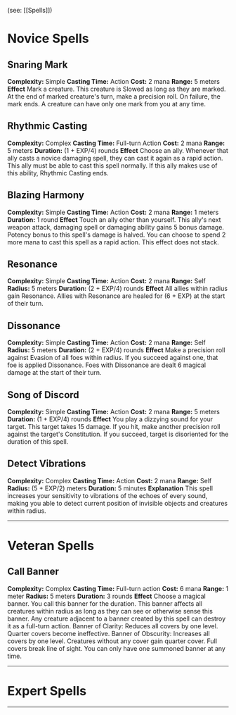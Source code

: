 (see: [[Spells]])

# Novice Spells
## Snaring Mark
**Complexity:** Simple
**Casting Time:** Action
**Cost:** 2 mana
**Range:** 5 meters
**Effect**
	Mark a creature. 
	This creature is Slowed as long as they are marked.
	At the end of marked creature's turn, make a precision roll. On failure, the mark ends. A creature can have only one mark from you at any time.

## Rhythmic Casting
**Complexity:** Complex
**Casting Time:** Full-turn Action
**Cost:** 2 mana
**Range:** 5 meters
**Duration:** (1 + EXP/4) rounds
**Effect**
	Choose an ally. Whenever that ally casts a novice damaging spell, they can cast it again as a rapid action. This ally must be able to cast this spell normally.
	If this ally makes use of this ability, Rhythmic Casting ends.

## Blazing Harmony
**Complexity:** Simple
**Casting Time:** Action 
**Cost:** 2 mana
**Range:** 1 meters
**Duration:** 1 round
**Effect**
	Touch an ally other than yourself. This ally's next weapon attack, damaging spell or damaging ability gains 5 bonus damage. Potency bonus to this spell's damage is halved.
	You can choose to spend 2 more mana to cast this spell as a rapid action.
	This effect does not stack.

## Resonance
**Complexity:** Simple
**Casting Time:** Action
**Cost:** 2 mana
**Range:** Self
**Radius:** 5 meters
**Duration:** (2 + EXP/4) rounds
**Effect**
	All allies within radius gain Resonance. Allies with Resonance are healed for (6 + EXP) at the start of their turn. 

## Dissonance
**Complexity:** Simple
**Casting Time:** Action
**Cost:** 2 mana
**Range:** Self
**Radius:** 5 meters
**Duration:** (2 + EXP/4) rounds
**Effect**
	Make a precision roll against Evasion of all foes within radius. If you succeed against one, that foe is applied Dissonance. Foes with Dissonance are dealt 6 magical damage at the start of their turn.

## Song of Discord
**Complexity:** Simple
**Casting Time:** Action
**Cost:** 2 mana
**Range:** 5 meters
**Duration:** (1 + EXP/4) rounds
**Effect**
	You play a dizzying sound for your target. This target takes 15 damage.
	If you hit, make another precision roll against the target's Constitution. If you succeed, target is disoriented for the duration of this spell.

## Detect Vibrations
**Complexity:** Complex
**Casting Time:** Action
**Cost:** 2 mana
**Range:** Self
**Radius:** (5 + EXP/2) meters
**Duration:** 5 minutes
**Explanation**
	This spell increases your sensitivity to vibrations of the echoes of every sound, making you able to detect current position of invisible objects and creatures within radius.


---
# Veteran Spells
## Call Banner
**Complexity:** Complex
**Casting Time:** Full-turn action
**Cost:** 6 mana
**Range:** 1 meter
**Radius:** 5 meters
**Duration:** 3 rounds
**Effect**
	Choose a magical banner. You call this banner for the duration. This banner affects all creatures within radius as long as they can see or otherwise sense this banner. Any creature adjacent to a banner created by this spell can destroy it as a full-turn action.
	Banner of Clarity: Reduces all covers by one level. Quarter covers become ineffective.
	Banner of Obscurity: Increases all covers by one level. Creatures without any cover gain quarter cover. Full covers break line of sight. 
	You can only have one summoned banner at any time.



---
# Expert Spells


---